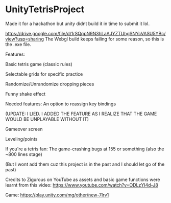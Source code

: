  # UnityTetrisProject
Made it for a hackathon but unity didnt build it in time to submit it lol.

https://drive.google.com/file/d/1rSQqpN9N3hLaAJYZTUhgSNYcVASU5YBc/view?usp=sharing
The Webgl build keeps failing for some reason, so this is the .exe file.

Features:

 Basic tetris game (classic rules) 

 Selectable grids for specific practice

 Randomize/Unrandomize dropping pieces

 Funny shake effect

Needed features:
 An option to reassign key bindings 

(UPDATE: I LIED. I ADDED THE FEATURE AS I REALIZE THAT THE GAME WOULD BE UNPLAYABLE WITHOUT IT)

 Gameover screen

 Leveling/points

 If you're a tetris fan: The game-crashing bugs at 155 or something (also the ~800 lines stage)

 (But I wont add them cuz this project is in the past and I should let go of the past)

Credits to Zigurous on YouTube as assets and basic game functions were learnt from this video: https://www.youtube.com/watch?v=ODLzYI4d-J8


Game: https://play.unity.com/mg/other/new-7lrv1

